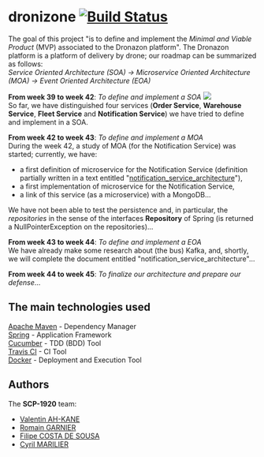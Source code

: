 # dronizone [![Build Status](https://travis-ci.com/pns-si5-soa/dronizone-1920-scp-1920.svg?token=HLwfpNcZxzix3skLQMXL&branch=dev)](https://travis-ci.com/pns-si5-soa/dronizone-1920-scp-1920)  
The goal of this project "is to define and implement the *Minimal and Viable Product* (MVP) associated to the Dronazon platform". The Dronazon platform is a platform of delivery by drone; our roadmap can be summarized as follows:  
*Service Oriented Architecture (SOA) -> Microservice Oriented Architecture (MOA) -> Event Oriented Architecture (EOA)*  

**From week 39 to week 42**: *To define and implement a SOA* ![](https://placehold.it/15/ffff00/000000?text=+)  
So far, we have distinguished four services (**Order Service**, **Warehouse Service**, **Fleet Service** and **Notification Service**) we have tried to define and implement in a SOA.  

**From week 42 to week 43**: *To define and implement a MOA*  
During the week 42, a study of MOA (for the Notification Service) was started; currently, we have:  
- a first definition of microservice for the Notification Service (definition partially written in a text entitled "[notification_service_architecture](https://github.com/pns-si5-soa/dronizone-1920-scp-1920/blob/dev/dronizone-notification/doc/notification_service_architecture.pdf)"),
- a first implementation of microservice for the Notification Service,
- a link of this service (as a microservice) with a MongoDB...  

We have not been able to test the persistence and, in particular, the *repositories* in the sense of the interfaces **Repository** of Spring (is returned a NullPointerException on the repositories)...  

**From week 43 to week 44**: *To define and implement a EOA*  
We have already make some research about (the bus) Kafka, and, shortly, we will complete the document entitled "notification_service_architecture"...  

**From week 44 to week 45**: *To finalize our architecture and prepare our defense*...  


## The main technologies used
[Apache Maven](https://maven.apache.org/) - Dependency Manager  
[Spring](https://spring.io/) - Application Framework  
[Cucumber](https://cucumber.io/) - TDD (BDD) Tool  
[Travis CI](https://travis-ci.org/) - CI Tool  
[Docker](https://www.docker.com/) - Deployment and Execution Tool  


## Authors
The **SCP-1920** team:
- [Valentin AH-KANE](https://github.com/ValentinAh-Kane)
- [Romain GARNIER](https://github.com/Romain-GARNIER)
- [Filipe COSTA DE SOUSA](https://github.com/FilipeCosta06)
- [Cyril MARILIER](https://github.com/mariliercyril)
